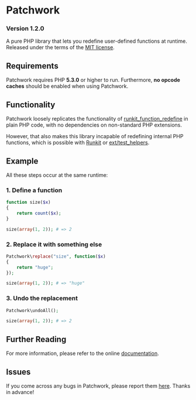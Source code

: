 # Patchwork

### Version 1.2.0

A pure PHP library that lets you redefine user-defined functions at runtime. Released under the terms of the [MIT license](http://www.opensource.org/licenses/mit-license.php).

## Requirements

Patchwork requires PHP **5.3.0** or higher to run. Furthermore, **no opcode caches** should be enabled when using Patchwork.

## Functionality

Patchwork loosely replicates the functionality of [runkit_function_redefine](http://php.net/manual/en/function.runkit-function-redefine.php) in plain PHP code, with no dependencies on non-standard PHP extensions.

However, that also makes this library incapable of redefining internal PHP functions, which is possible with [Runkit](http://php.net/manual/en/book.runkit.php) or [ext/test_helpers](https://github.com/sebastianbergmann/php-test-helpers).

## Example

All these steps occur at the same runtime:

### 1. Define a function

```php
function size($x)
{
    return count($x);
}

size(array(1, 2)); # => 2
```

### 2. Replace it with something else

```php   
Patchwork\replace("size", function($x)
{
    return "huge";
});

size(array(1, 2)); # => "huge"
```

### 3. Undo the replacement
 
```php       
Patchwork\undoAll();

size(array(1, 2)); # => 2
```

## Further Reading

For more information, please refer to the online [documentation](http://antecedent.github.com/patchwork/docs).

## Issues

If you come across any bugs in Patchwork, please report them [here](https://github.com/antecedent/patchwork/issues). Thanks in advance!
